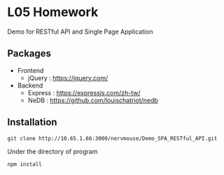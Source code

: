# L05 Homework

Demo for RESTful API and Single Page Application


## Packages

 - Frontend
	 - jQuery : https://jquery.com/
 - Backend
	 - Express : https://expressjs.com/zh-tw/
	 - NeDB : https://github.com/louischatriot/nedb

## Installation

    git clone http://10.65.1.66:3000/nervmouse/Demo_SPA_RESTful_API.git
Under the directory of program

    npm install